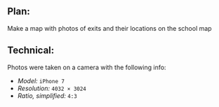 ## Plan:
Make a map with photos of exits and their locations on the school map

## Technical:
Photos were taken on a camera with the following info:
- _Model:_ `iPhone 7`
- _Resolution:_ `4032 × 3024`
- _Ratio, simplified:_ `4:3`
